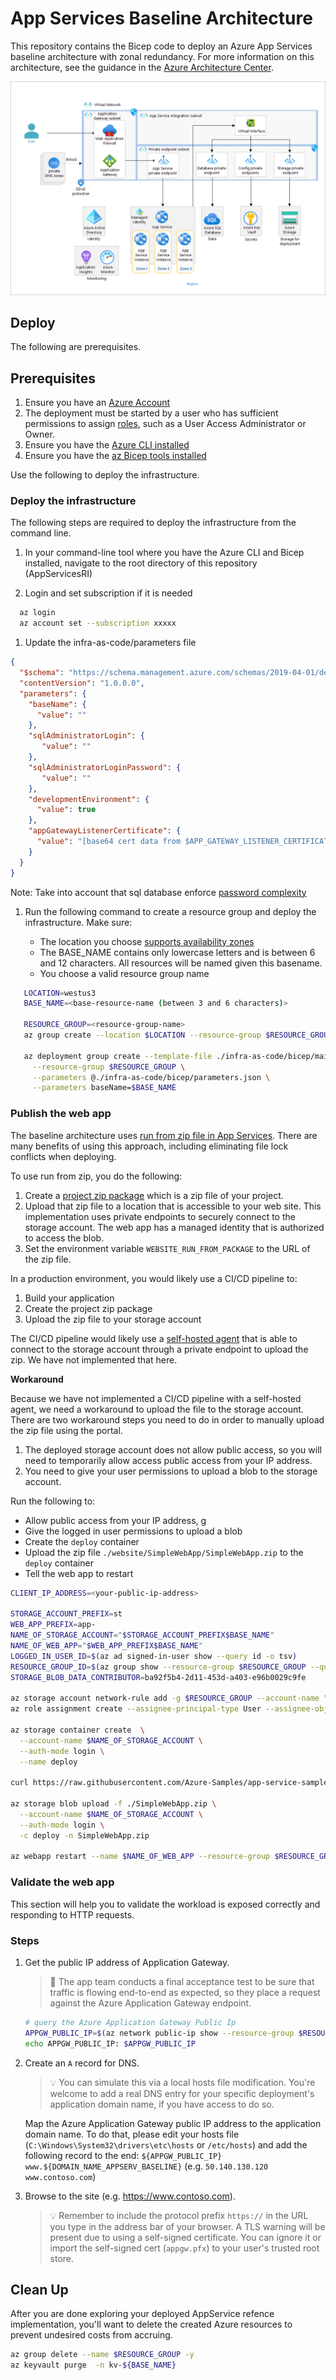 # App Services Baseline Architecture

This repository contains the Bicep code to deploy an Azure App Services baseline architecture with zonal redundancy. For more information on this architecture, see the guidance in the [Azure Architecture Center](https://learn.microsoft.com/en-us/azure/architecture/web-apps/app-service/architectures/baseline-zone-redundant).

![Diagram of the app services baseline architecture.](docs/media/app-services-baseline-architecture.png)

## Deploy

The following are prerequisites.

## Prerequisites

1. Ensure you have an [Azure Account](https://azure.microsoft.com/free/)
1. The deployment must be started by a user who has sufficient permissions to assign [roles](https://learn.microsoft.com/azure/role-based-access-control/built-in-roles), such as a User Access Administrator or Owner.
1. Ensure you have the [Azure CLI installed](https://learn.microsoft.com/cli/azure/install-azure-cli)
1. Ensure you have the [az Bicep tools installed](https://learn.microsoft.com/azure/azure-resource-manager/bicep/install)

Use the following to deploy the infrastructure.

### Deploy the infrastructure

The following steps are required to deploy the infrastructure from the command line.

1. In your command-line tool where you have the Azure CLI and Bicep installed, navigate to the root directory of this repository (AppServicesRI)

1. Login and set subscription if it is needed

```bash
  az login
  az account set --subscription xxxxx
```

1. Update the infra-as-code/parameters file

```json
{
  "$schema": "https://schema.management.azure.com/schemas/2019-04-01/deploymentParameters.json#",
  "contentVersion": "1.0.0.0",
  "parameters": {
    "baseName": {
      "value": ""
    },
    "sqlAdministratorLogin": {
       "value": ""
    },
    "sqlAdministratorLoginPassword": {
       "value": ""
    },
    "developmentEnvironment": {
      "value": true
    },
    "appGatewayListenerCertificate": {
      "value": "[base64 cert data from $APP_GATEWAY_LISTENER_CERTIFICATE_APPSERV_BASELINE]"
    }
  }
}
```

Note: Take into account that sql database enforce [password complexity](https://learn.microsoft.com/sql/relational-databases/security/password-policy?view=sql-server-ver16#password-complexity)

1. Run the following command to create a resource group and deploy the infrastructure. Make sure:

   - The location you choose [supports availability zones](https://learn.microsoft.com/azure/reliability/availability-zones-service-support)
   - The BASE_NAME contains only lowercase letters and is between 6 and 12 characters. All resources will be named given this basename.
   - You choose a valid resource group name

```bash
   LOCATION=westus3
   BASE_NAME=<base-resource-name (between 3 and 6 characters)>

   RESOURCE_GROUP=<resource-group-name>
   az group create --location $LOCATION --resource-group $RESOURCE_GROUP

   az deployment group create --template-file ./infra-as-code/bicep/main.bicep \
     --resource-group $RESOURCE_GROUP \
     --parameters @./infra-as-code/bicep/parameters.json \
     --parameters baseName=$BASE_NAME
```

### Publish the web app

The baseline architecture uses [run from zip file in App Services](https://learn.microsoft.com/azure/app-service/deploy-run-package). There are many benefits of using this approach, including eliminating file lock conflicts when deploying.

To use run from zip, you do the following:

1. Create a [project zip package](https://learn.microsoft.com/azure/app-service/deploy-run-package#create-a-project-zip-package) which is a zip file of your project.
1. Upload that zip file to a location that is accessible to your web site. This implementation uses private endpoints to securely connect to the storage account. The web app has a managed identity that is authorized to access the blob.
1. Set the environment variable `WEBSITE_RUN_FROM_PACKAGE` to the URL of the zip file.

In a production environment, you would likely use a CI/CD pipeline to:

1. Build your application
1. Create the project zip package
1. Upload the zip file to your storage account

The CI/CD pipeline would likely use a [self-hosted agent](https://learn.microsoft.com/azure/devops/pipelines/agents/agents?view=azure-devops&tabs=browser#install) that is able to connect to the storage account through a private endpoint to upload the zip. We have not implemented that here.

**Workaround**

Because we have not implemented a CI/CD pipeline with a self-hosted agent, we need a workaround to upload the file to the storage account. There are two workaround steps you need to do in order to manually upload the zip file using the portal.

1. The deployed storage account does not allow public access, so you will need to temporarily allow access public access from your IP address.
1. You need to give your user permissions to upload a blob to the storage account.

Run the following to:

- Allow public access from your IP address, g
- Give the logged in user permissions to upload a blob
- Create the `deploy` container
- Upload the zip file `./website/SimpleWebApp/SimpleWebApp.zip` to the `deploy` container
- Tell the web app to restart

```bash
CLIENT_IP_ADDRESS=<your-public-ip-address>

STORAGE_ACCOUNT_PREFIX=st
WEB_APP_PREFIX=app-
NAME_OF_STORAGE_ACCOUNT="$STORAGE_ACCOUNT_PREFIX$BASE_NAME"
NAME_OF_WEB_APP="$WEB_APP_PREFIX$BASE_NAME"
LOGGED_IN_USER_ID=$(az ad signed-in-user show --query id -o tsv)
RESOURCE_GROUP_ID=$(az group show --resource-group $RESOURCE_GROUP --query id -o tsv)
STORAGE_BLOB_DATA_CONTRIBUTOR=ba92f5b4-2d11-453d-a403-e96b0029c9fe

az storage account network-rule add -g $RESOURCE_GROUP --account-name "$NAME_OF_STORAGE_ACCOUNT" --ip-address $CLIENT_IP_ADDRESS
az role assignment create --assignee-principal-type User --assignee-object-id $LOGGED_IN_USER_ID --role $STORAGE_BLOB_DATA_CONTRIBUTOR --scope $RESOURCE_GROUP_ID

az storage container create  \
  --account-name $NAME_OF_STORAGE_ACCOUNT \
  --auth-mode login \
  --name deploy

curl https://raw.githubusercontent.com/Azure-Samples/app-service-sample-workload/main/website/SimpleWebApp.zip -o SimpleWebApp.zip

az storage blob upload -f ./SimpleWebApp.zip \
  --account-name $NAME_OF_STORAGE_ACCOUNT \
  --auth-mode login \
  -c deploy -n SimpleWebApp.zip

az webapp restart --name $NAME_OF_WEB_APP --resource-group $RESOURCE_GROUP
```

### Validate the web app

This section will help you to validate the workload is exposed correctly and responding to HTTP requests.

### Steps

1. Get the public IP address of Application Gateway.

   > :book: The app team conducts a final acceptance test to be sure that traffic is flowing end-to-end as expected, so they place a request against the Azure Application Gateway endpoint.

   ```bash
   # query the Azure Application Gateway Public Ip
   APPGW_PUBLIC_IP=$(az network public-ip show --resource-group $RESOURCE_GROUP --name "pip-$BASE_NAME" --query [ipAddress] --output tsv)
   echo APPGW_PUBLIC_IP: $APPGW_PUBLIC_IP
   ```

1. Create an `A` record for DNS.

   > :bulb: You can simulate this via a local hosts file modification. You're welcome to add a real DNS entry for your specific deployment's application domain name, if you have access to do so.

   Map the Azure Application Gateway public IP address to the application domain name. To do that, please edit your hosts file (`C:\Windows\System32\drivers\etc\hosts` or `/etc/hosts`) and add the following record to the end: `${APPGW_PUBLIC_IP} www.${DOMAIN_NAME_APPSERV_BASELINE}` (e.g. `50.140.130.120  www.contoso.com`)

1. Browse to the site (e.g. <https://www.contoso.com>).

   > :bulb: Remember to include the protocol prefix `https://` in the URL you type in the address bar of your browser. A TLS warning will be present due to using a self-signed certificate. You can ignore it or import the self-signed cert (`appgw.pfx`) to your user's trusted root store.

## Clean Up

After you are done exploring your deployed AppService refence implementation, you'll want to delete the created Azure resources to prevent undesired costs from accruing.

```bash
az group delete --name $RESOURCE_GROUP -y
az keyvault purge  -n kv-${BASE_NAME}
```
